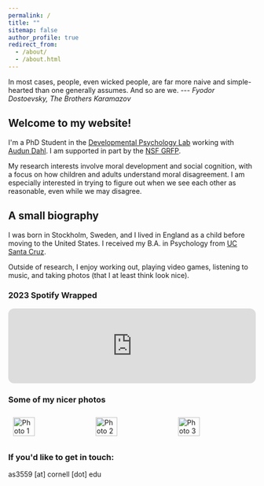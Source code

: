 ```yaml
---
permalink: /
title: ""
sitemap: false
author_profile: true
redirect_from: 
  - /about/
  - /about.html
---
```

In most cases, people, even wicked people, are far more naive and simple-hearted than one generally assumes. And so are we. --- <cite>Fyodor Dostoevsky, The Brothers Karamazov</cite>

Welcome to my website!
------
I'm a PhD Student in the [Developmental Psychology Lab](https://dmplab.cornell.edu/) working with [Audun Dahl](https://psychology.cornell.edu/audun-dahl). I am supported in part by the [NSF GRFP](https://www.nsfgrfp.org/).

My research interests involve moral development and social cognition, with a focus on how children and adults understand moral disagreement. I am especially interested in trying to figure out when we see each other as reasonable, even while we may disagree. 

## A small biography
I was born in Stockholm, Sweden, and I lived in England as a child before moving to the United States. I received my B.A. in Psychology from [UC Santa Cruz](https://www.ucsc.edu). 

Outside of research, I enjoy working out, playing video games, listening to music, and taking photos (that I at least think look nice).

### 2023 Spotify Wrapped
<iframe style="border-radius:12px" src="https://open.spotify.com/embed/playlist/05yYXP9P0UZe0eitL2UCkH?utm_source=generator" width="100%" height="152" frameBorder="0" allowfullscreen="" allow="autoplay; clipboard-write; encrypted-media; fullscreen; picture-in-picture" loading="lazy"></iframe>

### Some of my nicer photos
<div style="display: flex; justify-content: space-around;">
  <img src="{{ site.baseurl }}/images/photo1.JPG" alt="Photo 1" style="width: 30%; margin: 10px;">
  <img src="{{ site.baseurl }}/images/photo2.JPG" alt="Photo 2" style="width: 30%; margin: 10px;">
  <img src="{{ site.baseurl }}/images/photo3.JPG" alt="Photo 3" style="width: 30%; margin: 10px;">
</div>



### If you'd like to get in touch:

as3559 [at] cornell [dot] edu